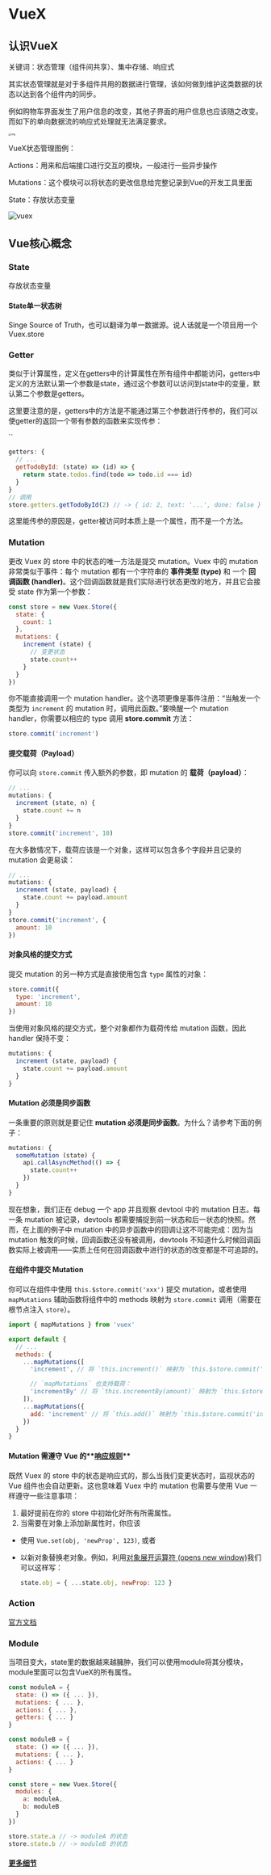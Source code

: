 # VueX

## 认识VueX

关键词：状态管理（组件间共享）、集中存储、响应式

其实状态管理就是对于多组件共用的数据进行管理，该如何做到维护这类数据的状态以达到各个组件内的同步。

例如购物车界面发生了用户信息的改变，其他子界面的用户信息也应该随之改变。而如下的单向数据流的响应式处理就无法满足要求。

<img src="https://vuex.vuejs.org/flow.png" alt="img" style="zoom: 33%;" />

VueX状态管理图例：

Actions：用来和后端接口进行交互的模块，一般进行一些异步操作

Mutations：这个模块可以将状态的更改信息给完整记录到Vue的开发工具里面

State：存放状态变量

<img src="https://vuex.vuejs.org/vuex.png" alt="vuex"  />

## Vue核心概念

### State

存放状态变量

#### State单一状态树

Singe Source of Truth，也可以翻译为单一数据源。说人话就是一个项目用一个Vuex.store

### Getter

类似于计算属性，定义在getters中的计算属性在所有组件中都能访问，getters中定义的方法默认第一个参数是state，通过这个参数可以访问到state中的变量，默认第二个参数是getters。

这里要注意的是，getters中的方法是不能通过第三个参数进行传参的，我们可以使getter的返回一个带有参数的函数来实现传参：

``

```js
getters: {
  // ...
  getTodoById: (state) => (id) => {
    return state.todos.find(todo => todo.id === id)
  }
}
// 调用
store.getters.getTodoById(2) // -> { id: 2, text: '...', done: false }
```

这里能传参的原因是，getter被访问时本质上是一个属性，而不是一个方法。

### Mutation

更改 Vuex 的 store 中的状态的唯一方法是提交 mutation。Vuex 中的 mutation 非常类似于事件：每个 mutation 都有一个字符串的 **事件类型 (type)** 和 一个 **回调函数 (handler)**。这个回调函数就是我们实际进行状态更改的地方，并且它会接受 state 作为第一个参数：

```js
const store = new Vuex.Store({
  state: {
    count: 1
  },
  mutations: {
    increment (state) {
      // 变更状态
      state.count++
    }
  }
})
```

你不能直接调用一个 mutation handler。这个选项更像是事件注册：“当触发一个类型为 `increment` 的 mutation 时，调用此函数。”要唤醒一个 mutation handler，你需要以相应的 type 调用 **store.commit** 方法：

```js
store.commit('increment')
```

#### 提交载荷（Payload）

你可以向 `store.commit` 传入额外的参数，即 mutation 的 **载荷（payload）**：

```js
// ...
mutations: {
  increment (state, n) {
    state.count += n
  }
}
store.commit('increment', 10)
```

在大多数情况下，载荷应该是一个对象，这样可以包含多个字段并且记录的 mutation 会更易读：

```js
// ...
mutations: {
  increment (state, payload) {
    state.count += payload.amount
  }
}
store.commit('increment', {
  amount: 10
})
```

#### 对象风格的提交方式

提交 mutation 的另一种方式是直接使用包含 `type` 属性的对象：

```js
store.commit({
  type: 'increment',
  amount: 10
})
```

当使用对象风格的提交方式，整个对象都作为载荷传给 mutation 函数，因此 handler 保持不变：

```js
mutations: {
  increment (state, payload) {
    state.count += payload.amount
  }
}
```

#### Mutation 必须是同步函数

一条重要的原则就是要记住 **mutation 必须是同步函数**。为什么？请参考下面的例子：

```js
mutations: {
  someMutation (state) {
    api.callAsyncMethod(() => {
      state.count++
    })
  }
}
```

现在想象，我们正在 debug 一个 app 并且观察 devtool 中的 mutation 日志。每一条 mutation 被记录，devtools 都需要捕捉到前一状态和后一状态的快照。然而，在上面的例子中 mutation 中的异步函数中的回调让这不可能完成：因为当 mutation 触发的时候，回调函数还没有被调用，devtools 不知道什么时候回调函数实际上被调用——实质上任何在回调函数中进行的状态的改变都是不可追踪的。

#### 在组件中提交 Mutation

你可以在组件中使用 `this.$store.commit('xxx')` 提交 mutation，或者使用 `mapMutations` 辅助函数将组件中的 methods 映射为 `store.commit` 调用（需要在根节点注入 `store`）。

```js
import { mapMutations } from 'vuex'

export default {
  // ...
  methods: {
    ...mapMutations([
      'increment', // 将 `this.increment()` 映射为 `this.$store.commit('increment')`

      // `mapMutations` 也支持载荷：
      'incrementBy' // 将 `this.incrementBy(amount)` 映射为 `this.$store.commit('incrementBy', amount)`
    ]),
    ...mapMutations({
      add: 'increment' // 将 `this.add()` 映射为 `this.$store.commit('increment')`
    })
  }
}
```

####  Mutation 需遵守 Vue 的**<u>响应规则</u>**

既然 Vuex 的 store 中的状态是响应式的，那么当我们变更状态时，监视状态的 Vue 组件也会自动更新。这也意味着 Vuex 中的 mutation 也需要与使用 Vue 一样遵守一些注意事项：

1. 最好提前在你的 store 中初始化好所有所需属性。
2. 当需要在对象上添加新属性时，你应该

- 使用 `Vue.set(obj, 'newProp', 123)`, 或者

- 以新对象替换老对象。例如，利用[对象展开运算符 (opens new window)](https://github.com/tc39/proposal-object-rest-spread)我们可以这样写：

  ```js
  state.obj = { ...state.obj, newProp: 123 }
  ```

### Action

[官方文档](https://vuex.vuejs.org/zh/guide/actions.html)

### Module

当项目变大，state里的数据越来越臃肿，我们可以使用module将其分模块，module里面可以包含VueX的所有属性。

```js
const moduleA = {
  state: () => ({ ... }),
  mutations: { ... },
  actions: { ... },
  getters: { ... }
}

const moduleB = {
  state: () => ({ ... }),
  mutations: { ... },
  actions: { ... }
}

const store = new Vuex.Store({
  modules: {
    a: moduleA,
    b: moduleB
  }
})

store.state.a // -> moduleA 的状态
store.state.b // -> moduleB 的状态
```

#### [更多细节](https://vuex.vuejs.org/zh/guide/modules.html)
